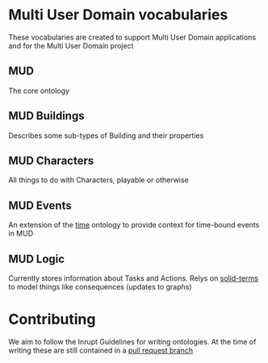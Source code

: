 # Multi User Domain vocabularies

These vocabularies are created to support Multi User Domain applications and for the Multi User Domain project

## MUD

The core ontology

## MUD Buildings

Describes some sub-types of Building and their properties

## MUD Characters

All things to do with Characters, playable or otherwise

## MUD Events

An extension of the [time](https://www.w3.org/TR/owl-time/) ontology to provide context for time-bound events in MUD

## MUD Logic

Currently stores information about Tasks and Actions. Relys on [solid-terms](https://github.com/solid/vocab) to model things like consequences (updates to graphs)

# Contributing

We aim to follow the Inrupt Guidelines for writing ontologies. At the time of writing these are still contained in a [pull request branch](https://github.com/pmcb55/public-documentation/blob/feat/add-rdf-vocab-guidelines/coding-conventions/rdf-vocabulary-guidelines.md)
